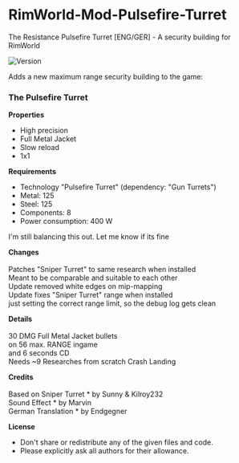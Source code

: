 # RimWorld-Mod-Pulsefire-Turret
The Resistance Pulsefire Turret [ENG/GER] - A security building for RimWorld 

<img src="https://camo.githubusercontent.com/1e4f97e52db576a793e373a27c2de38c026bb3f1/68747470733a2f2f696d672e736869656c64732e696f2f62616467652f52696d776f726c642d312e302d677265656e2e737667" alt="Version" data-canonical-src="https://img.shields.io/badge/Rimworld-1.0-green.svg" style="max-width:100%;"></a>

Adds a new maximum range security building to the game:

### The Pulsefire Turret
 
<b>Properties</b>
 - High precision
 - Full Metal Jacket
 - Slow reload
 - 1x1

<b>Requirements</b>
 - Technology "Pulsefire Turret"
   (dependency: "Gun Turrets")
 - Metal: 125
 - Steel: 125
 - Components: 8
 - Power consumption: 400 W
 
I'm still balancing this out. Let me know if its fine
 
<b>Changes</b><br><br>
Patches "Sniper Turret" to same research when installed<br>
Meant to be comparable and suitable to each other<br>
Update removed white edges on mip-mapping <br>
Update fixes "Sniper Turret" range when installed<br>
just setting the correct range limit, so the debug log gets clean<br>

<b>Details</b><br><br>
30 DMG Full Metal Jacket bullets<br>
on 56 max. RANGE ingame<br>
and 6 seconds CD<br>
Needs ~9 Researches from scratch Crash Landing<br>

<b>Credits</b><br><br>
Based on Sniper Turret * by Sunny & Kilroy232<br>
Sound Effect * by Marvin<br>
German Translation * by Endgegner<br>

<b>License</b>
- Don't share or redistribute any of the given files and code.
- Please explicitly ask all authors for their allowance.
